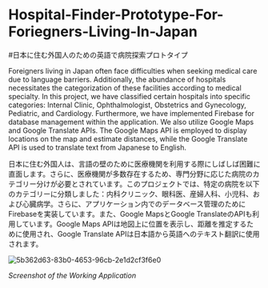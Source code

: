 # Hospital-Finder-Prototype-For-Foriegners-Living-In-Japan

#日本に住む外国人のための英語で病院探索プロトタイプ

Foreigners living in Japan often face difficulties when seeking medical care due to language barriers. Additionally, the abundance of hospitals necessitates the categorization of these facilities according to medical specialty. In this project, we have classified certain hospitals into specific categories: Internal Clinic, Ophthalmologist, Obstetrics and Gynecology, Pediatric, and Cardiology. Furthermore, we have implemented Firebase for database management within the application. We also utilize Google Maps and Google Translate APIs. The Google Maps API is employed to display locations on the map and estimate distances, while the Google Translate API is used to translate text from Japanese to English.

日本に住む外国人は、言語の壁のために医療機関を利用する際にしばしば困難に直面します。さらに、医療機関が多数存在するため、専門分野に応じた病院のカテゴリー分けが必要とされています。このプロジェクトでは、特定の病院を以下のカテゴリーに分類しました：内科クリニック、眼科医、産婦人科、小児科、および心臓病学。さらに、アプリケーション内でのデータベース管理のためにFirebaseを実装しています。また、Google MapsとGoogle TranslateのAPIも利用しています。Google Maps APIは地図上に位置を表示し、距離を推定するために使用され、Google Translate APIは日本語から英語へのテキスト翻訳に使用されます。

![5b362d63-83b0-4653-96cb-2e1d2cf3f6e0](https://github.com/pras019/Hospital-Categorizer-and-Finder/assets/40199695/0a37143c-620d-4229-8601-e18b2b3503c4)

*Screenshot of the Working Application*
